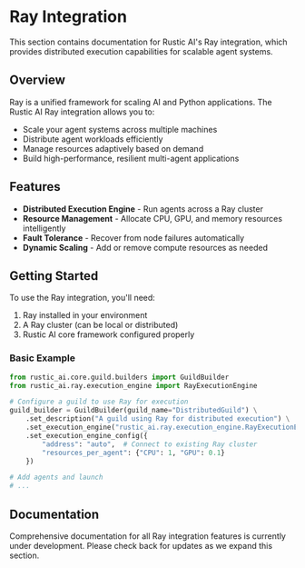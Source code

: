 # Ray Integration

This section contains documentation for Rustic AI's Ray integration, which provides distributed execution capabilities for scalable agent systems.

## Overview

Ray is a unified framework for scaling AI and Python applications. The Rustic AI Ray integration allows you to:

- Scale your agent systems across multiple machines
- Distribute agent workloads efficiently
- Manage resources adaptively based on demand
- Build high-performance, resilient multi-agent applications

## Features

- **Distributed Execution Engine** - Run agents across a Ray cluster
- **Resource Management** - Allocate CPU, GPU, and memory resources intelligently
- **Fault Tolerance** - Recover from node failures automatically
- **Dynamic Scaling** - Add or remove compute resources as needed

## Getting Started

To use the Ray integration, you'll need:

1. Ray installed in your environment
2. A Ray cluster (can be local or distributed)
3. Rustic AI core framework configured properly

### Basic Example

```python
from rustic_ai.core.guild.builders import GuildBuilder
from rustic_ai.ray.execution_engine import RayExecutionEngine

# Configure a guild to use Ray for execution
guild_builder = GuildBuilder(guild_name="DistributedGuild") \
    .set_description("A guild using Ray for distributed execution") \
    .set_execution_engine("rustic_ai.ray.execution_engine.RayExecutionEngine") \
    .set_execution_engine_config({
        "address": "auto",  # Connect to existing Ray cluster
        "resources_per_agent": {"CPU": 1, "GPU": 0.1}
    })

# Add agents and launch
# ...
```

## Documentation

Comprehensive documentation for all Ray integration features is currently under development. Please check back for updates as we expand this section. 